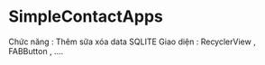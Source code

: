 # SimpleContactApps

 Chức năng : Thêm sữa xóa data SQLITE
 Giao diện : RecyclerView , FABButton , ....
